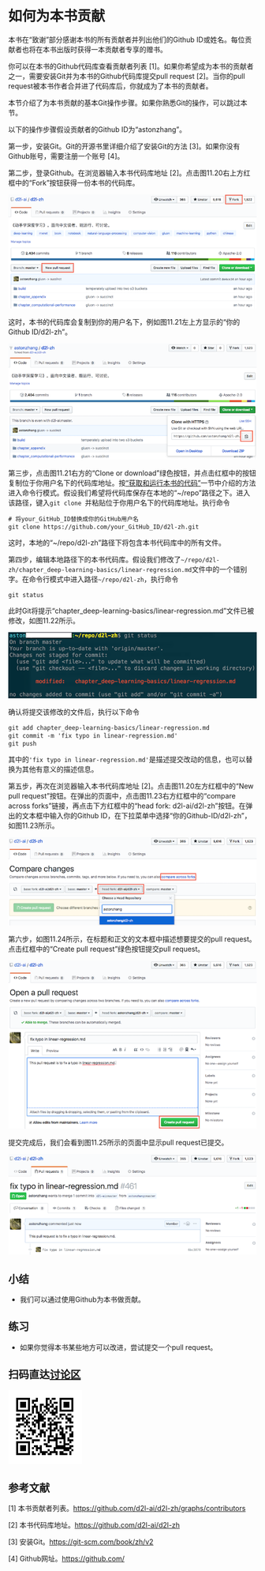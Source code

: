 # 如何为本书贡献

本书在“致谢”部分感谢本书的所有贡献者并列出他们的Github ID或姓名。每位贡献者也将在本书出版时获得一本贡献者专享的赠书。

你可以在本书的Github代码库查看贡献者列表 [1]。如果你希望成为本书的贡献者之一，需要安装Git并为本书的Github代码库提交pull request [2]。当你的pull request被本书作者合并进了代码库后，你就成为了本书的贡献者。

本节介绍了为本书贡献的基本Git操作步骤。如果你熟悉Git的操作，可以跳过本节。

以下的操作步骤假设贡献者的Github ID为“astonzhang”。

第一步，安装Git。Git的开源书里详细介绍了安装Git的方法 [3]。如果你没有Github账号，需要注册一个账号 [4]。

第二步，登录Github。在浏览器输入本书代码库地址 [2]。点击图11.20右上方红框中的“Fork”按钮获得一份本书的代码库。

![代码库的页面](../img/contrib01.png)


这时，本书的代码库会复制到你的用户名下，例如图11.21左上方显示的“你的Github ID/d2l-zh”。

![复制代码库](../img/contrib02.png)


第三步，点击图11.21右方的“Clone or download”绿色按钮，并点击红框中的按钮复制位于你用户名下的代码库地址。按[“获取和运行本书的代码”](../chapter_prerequisite/install.md)一节中介绍的方法进入命令行模式。假设我们希望将代码库保存在本地的“~/repo”路径之下。进入该路径，键入`git clone `并粘贴位于你用户名下的代码库地址。执行命令

```
# 将your_GitHub_ID替换成你的GitHub用户名
git clone https://github.com/your_GitHub_ID/d2l-zh.git
```

这时，本地的“~/repo/d2l-zh”路径下将包含本书代码库中的所有文件。


第四步，编辑本地路径下的本书代码库。假设我们修改了`~/repo/d2l-zh/chapter_deep-learning-basics/linear-regression.md`文件中的一个错别字。在命令行模式中进入路径`~/repo/d2l-zh`，执行命令

```
git status
```

此时Git将提示“chapter_deep-learning-basics/linear-regression.md”文件已被修改，如图11.22所示。

![Git提示“chapter_deep-learning-basics/linear-regression.md”文件已被修改](../img/contrib03.png)

确认将提交该修改的文件后，执行以下命令

```
git add chapter_deep-learning-basics/linear-regression.md
git commit -m 'fix typo in linear-regression.md'
git push
```

其中的`'fix typo in linear-regression.md'`是描述提交改动的信息，也可以替换为其他有意义的描述信息。


第五步，再次在浏览器输入本书代码库地址 [2]。点击图11.20左方红框中的“New pull request”按钮。在弹出的页面中，点击图11.23右方红框中的“compare across forks”链接，再点击下方红框中的“head fork: d2l-ai/d2l-zh”按钮。在弹出的文本框中输入你的Github ID，在下拉菜单中选择“你的Github-ID/d2l-zh”，如图11.23所示。


![选择改动来源所在的代码库](../img/contrib04.png)


第六步，如图11.24所示，在标题和正文的文本框中描述想要提交的pull request。点击红框中的“Create pull request”绿色按钮提交pull request。

![描述并提交pull request](../img/contrib05.png)


提交完成后，我们会看到图11.25所示的页面中显示pull request已提交。

![显示pull request已提交](../img/contrib06.png)




## 小结

* 我们可以通过使用Github为本书做贡献。


## 练习

* 如果你觉得本书某些地方可以改进，尝试提交一个pull request。


## 扫码直达[讨论区](https://discuss.gluon.ai/t/topic/7570)

![](../img/qr_how-to-contribute.svg)


## 参考文献

[1] 本书贡献者列表。https://github.com/d2l-ai/d2l-zh/graphs/contributors

[2] 本书代码库地址。https://github.com/d2l-ai/d2l-zh

[3] 安装Git。https://git-scm.com/book/zh/v2

[4] Github网址。https://github.com/
